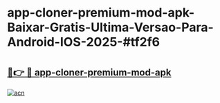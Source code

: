 # app-cloner-premium-mod-apk-Baixar-Gratis-Ultima-Versao-Para-Android-IOS-2025-#tf2f6

# <h2><a href="https://ainizakaria.my?title=app-cloner-premium-mod-apk&ref=22M">🔗👉 🔴 app-cloner-premium-mod-apk</a></h2>

[![acn](https://github.com/user-attachments/assets/0f9c940e-d8b0-45ae-aac7-cd30a18b3e1c)](https://ainizakaria.my?title=app-cloner-premium-mod-apk&ref=22M)

